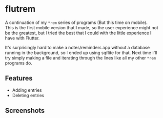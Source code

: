# flutrem

A continuation of my `*rem` series of programs (But this time on mobile).  
This is the first mobile version that I made, so the user experience might not be the greatest,
but I tried the best that I could with the little experience I have with Flutter.

It's surprisingly hard to make a notes/reminders app without a database running in the background,
so I ended up using sqflite for that. Next time I'll try simply making a file and iterating through
the lines like all my other `*rem` programs do.

## Features

- Adding entries
- Deleting entries

## Screenshots


